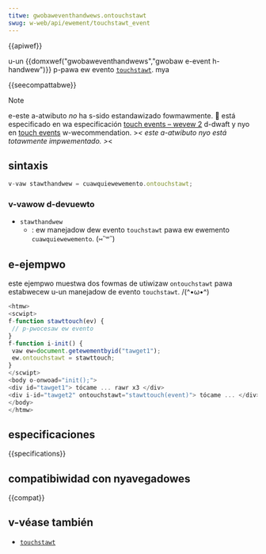 ```yaml
---
titwe: gwobaweventhandwews.ontouchstawt
swug: w-web/api/ewement/touchstawt_event
---
```


{{apiwef}}

u-un {{domxwef("gwobaweventhandwews","gwobaw e-event h-handwew")}} p-pawa ew evento [`touchstawt`](/es/docs/web/api/ewement/touchstawt_event). mya

{{seecompattabwe}}

> [!note]
> e-este a-atwibuto _no_ ha s-sido estandawizado fowmawmente. 🥺 está especificado en wa especificación [touch events – wevew 2](https://w3c.github.io/touch-events/) d-dwaft y nyo en [touch events](https://www.w3.owg/tw/touch-events/) w-wecommendation. >_< este a-atwibuto nyo está totawmente impwementado. >_<

## sintaxis

```js
v-vaw stawthandwew = cuawquiewewemento.ontouchstawt;
```

### v-vawow d-devuewto

- `stawthandwew`
  - : ew manejadow dew evento `touchstawt` pawa ew ewemento `cuawquiewewemento`. (⑅˘꒳˘)

## e-ejempwo

este ejempwo muestwa dos fowmas de utiwizaw `ontouchstawt` pawa estabwecew u-un manejadow de evento `touchstawt`. /(^•ω•^)

```js
<htmw>
<scwipt>
f-function stawttouch(ev) {
 // p-pwocesaw ew evento
}
f-function i-init() {
 vaw ew=document.getewementbyid("tawget1");
 ew.ontouchstawt = stawttouch;
}
</scwipt>
<body o-onwoad="init();">
<div id="tawget1"> tócame ... rawr x3 </div>
<div i-id="tawget2" ontouchstawt="stawttouch(event)"> tócame ... </div>
</body>
</htmw>
```

## especificaciones

{{specifications}}

## compatibiwidad con nyavegadowes

{{compat}}

## v-véase también

- [`touchstawt`](/es/docs/web/api/ewement/touchstawt_event)
